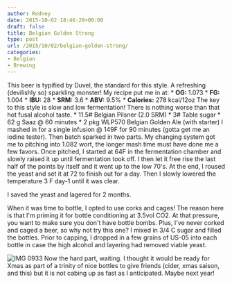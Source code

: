 ```yaml
---
author: Rodney
date: 2015-10-02 18:46:29+00:00
draft: false
title: Belgian Golden Strong
type: post
url: /2015/10/02/belgian-golden-strong/
categories:
- Belgian
- Brewing
---
```


This beer is typified by Duvel, the standard for this style.  A refreshing (devilishly so) sparkling monster!  My recipe put me in at:
	  * **OG:** 1.073
	  * **FG:** 1.004
	  * **IBU:** 28
	  * **SRM:** 3.6
	  * **ABV:** 9.5%
	  * **Calories:** 278 kcal/12oz
The key to this style is slow and low fermentation!  There is nothing worse than that hot fusal alcohol taste.
	  * 11.5# Belgian Pilsner (2.0 SRM)
	  * 3# Table sugar
	  * 62 g Saaz @ 60 minutes
	  * 2 pkg WLP570 Belgian Golden Ale (with starter)
I mashed in for a single infusion @ 149F for 90 minutes (gotta get me an iodine tester).  Then batch sparked in two parts.  My changing system got me to pitching into 1.082 wort, the longer mash time must have done me a few favors.  Once pitched, I started at 64F in the fermentation chamber and slowly raised it up until fermentation took off.  I then let it free rise the last half of the points by itself and it went up to the low 70's.  At the end, I roused the yeast and set it at 72 to finish out for a day.  Then I slowly lowered the temperature 3 F day-1 until it was clear.  

I saved the yeast and lagered for 2 months.  

When it was time to bottle, I opted to use corks and cages!  The reason here is that I'm priming it for bottle conditioning at 3.5vol CO2. At that pressure, you want to make sure you don't have bottle bombs.  Plus, I've never corked and caged a beer, so why not try this one?  I mixed in 3/4 C sugar and filled the bottles.  Prior to capping, I dropped in a few grains of US-05 into each bottle in case the high alcohol and layering had removed viable yeast.  

![IMG 0933](http://smythescottage.files.wordpress.com/2015/12/img_0933.jpg)
Now the hard part, waiting.  I thought it would be ready for Xmas as part of a trinity of nice bottles to give friends (cider, xmas saison, and this) but it is not cabing up as fast as I anticipated.  Maybe next year!
